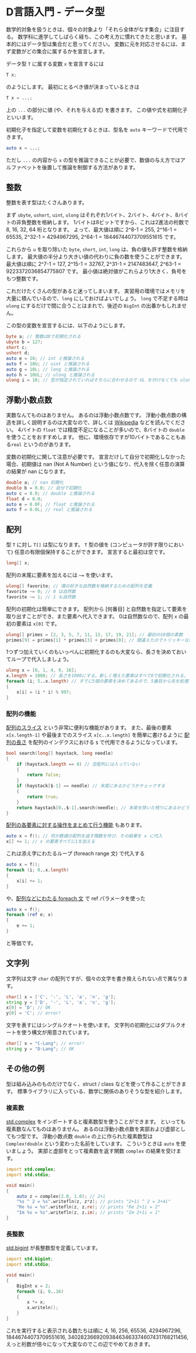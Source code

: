# D言語入門 - データ型
数学的対象を扱うときは、個々の対象より「それら全体がなす集合」に注目する。
数学科に進学してしばらく経ち、この考え方に慣れてきたと思います。
基本的にはデータ型は集合だと思ってください。
変数に元を対応させるには、まず変数がどの集合に属するかを宣言します。

データ型 `T` に属する変数 `x` を宣言するには
````d
T x;
````
のようにします。
最初にとるべき値が決まっているときは
````d
T x = ...;
````
上の `...` の部分に値 (や、それを与える式) を書きます。
この値や式を初期化子といいます。

初期化子を指定して変数を初期化するときは、型名を `auto` キーワードで代用できます。
````d
auto x = ...;
````
ただし `...` の内容から `x` の型を推論できることが必要で、数値の与え方ではアルファベットを後置して推論を制御する方法があります。

## 整数
整数を表す型はたくさんあります。

まず `ubyte`, `ushort`, `uint`, `ulong` はそれぞれ1バイト、2バイト、4バイト、8バイトの非負整数を格納します。
1バイトは8ビットですから、これは2進法の桁数で 8, 16, 32, 64 桁となります。
よって、最大値は順に 2^8-1 = 255, 2^16-1 = 65535, 2^32-1 = 4294967295, 2^64-1 = 18446744073709551615 です。

これらから `u` を取り除いた `byte`, `short`, `int`, `long` は、負の値も許す整数を格納します。
最大値の半分より大きい値の代わりに負の数を使うことができます。
最大値は順に 2^7-1 = 127, 2^15-1 = 32767, 2^31-1 = 2147483647, 2^63-1 = 9223372036854775807 です。
最小値は絶対値がこれらより1大きく、負号をもつ整数です。

これだけたくさんの型があると迷ってしまいます。
実習用の環境ではメモリを大量に積んでいるので、`long` にしておけばよいでしょう。
`long` で不足する時は `ulong` にするだけで間に合うことはまれで、後述の `BigInt` の出番かもしれません。

この型の変数を宣言するには、以下のようにします。
````d
byte a; // 整数は0で初期化される
ubyte b = 127;
short c;
ushort d;
auto e = 10; // int と推論される
auto f = 10U; // uint と推論される
auto g = 10L; // long と推論される
auto h = 10UL; // ulong と推論される
ulong i = 10; // 型が指定されていればそちらに合わせるので UL を付けなくても ulong になる
````

## 浮動小数点数
実数なんてものはありません。
あるのは浮動小数点数です。
浮動小数点数の構造を詳しく説明するのは大変なので、詳しくは [Wikipedia](http://ja.wikipedia.org/wiki/%E6%B5%AE%E5%8B%95%E5%B0%8F%E6%95%B0%E7%82%B9%E6%95%B0) などを読んでください。
4バイトの `float` では精度不足になることが多いので、8バイトの `double` を使うことをおすすめします。
他に、環境依存ですが10バイトであることもある`real` というのがあります。

変数の初期化に関して注意が必要です。
宣言だけして自分で初期化しなかった場合、初期値は nan (Not A Number) という値になり、代入を除く任意の演算の結果が nan になります。
````d
double a; // nan 初期化
double b = 0.0; // 自分で初期化
auto c = 0.0; // double と推論される
float d = 0.0;
auto e = 0.0F; // float と推論される
auto f = 0.0L; // real と推論される
````

## 配列
型 `T` に対し `T[]` は型になります。
`T` 型の値を (コンピュータが許す限りにおいて) 任意の有限個保持することができます。
宣言すると最初は空です。
````d
long[] x;
````
配列の末尾に要素を加えるには `~=` を使います。
````d
ulong[] favorite; // 僕の好きな自然数を格納するための配列を定義
favorite ~= 0; // 0 は自然数
favorite ~= 1; // 1 も自然数
````

配列の初期化は簡単にできます。
配列から [何番目] と自然数を指定して要素を取り出すことができ、また要素へ代入できます。
0は自然数なので、配列 `x` の最初の要素は `x[0]` です。
````d
ulong[] primes = [2, 3, 5, 7, 11, 13, 17, 19, 21]; // 最初の10個の素数
primes[9] = primes[1] * primes[3] + primes[0]; // 間違えたのでトリッキーな修正
````

1つずつ加えていくのもいっぺんに初期化するのも大変なら、長さを決めておいてループで代入しましょう。
````d
ulong x = [0, 1, 4, 9, 16];
x.length = 1000; // 長さを1000にする。新しく増えた要素はすべて0で初期化される。
foreach (i; 5..x.length) // すでに5個の要素を決めてあるので、5番目から先を処理すればよい。
{
    x[i] = (i * i) % 997;
}
````

### 配列の機能
[配列のスライス](http://dlang.org/arrays.html#slicing) という非常に便利な機能があります。
また、最後の要素 `x[x.length-1]` や最後までのスライス `x[c..x.length]` を簡単に書けるように [配列の長さ](http://dlang.org/arrays.html#array-length) を配列のインデクスにおける `$` で代用できるようになっています。
````d
bool search(long[] haystack, long needle)
{
    if (haystack.length == 0) // 空配列には入っていない
    {
        return false;
    }
    if (haystack[$-1] == needle) // 末尾にあるかどうかチェックする
    {
        return true;
    }
    return haystack[0..$-1].search(needle); // 末尾を除いた残りにあるかどうかチェックする
}
````

[配列の各要素に対する操作をまとめて行う機能](http://dlang.org/arrays.html#array-operations) もあります。
````d
auto x = f(); // 何か数値の配列を返す関数を呼び、その結果を x に代入
x[] += 1; // x の要素すべてに1を加える
````
これは添え字にわたるループ (foreach range 文) で代入する
````d
auto x = f();
foreach (i; 0..x.length)
{
    x[i] += 1;
}
````
や、[配列などにわたる foreach 文](http://dlang.org/statement.html#ForeachStatement) で ref パラメータを使った
````d
auto x = f();
foreach (ref e; x)
{
    e += 1;
}
````
と等価です。

## 文字列
文字列は文字 `char` の配列ですが、個々の文字を書き換えられない点で異なります。
````d
char[] x = ['C', '-', 'L', 'a', 'n', 'g'];
string y = ['D', '-', 'L', 'a', 'n', 'g'];
x[0] = 'D'; // OK
y[0] = 'C'; // error!
````
文字を表すにはシングルクオートを使います。
文字列の初期化にはダブルクオートを使う構文が用意されています。
````d
char[] x = "C-Lang"; // error!
string y = "D-Lang"; // OK
````

## その他の例
型は組み込みのものだけでなく、struct / class などを使って作ることができます。
標準ライブラリに入っている、数学に関係のありそうな型を紹介します。

### 複素数
[std.complex](http://dlang.org/phobos/std_complex.html) をインポートすると複素数型を使うことができます。
といっても複素数なんてものはありません。
あるのは浮動小数点数を実部および虚部としてもつ型です。
浮動小数点数 `double` の上に作られた複素数型は `Complex!double` という変わった名前をしています。
こういうときは `auto` を使いましょう。
実部と虚部をとって複素数を返す関数 `complex` の結果を受けます。

````d
import std.complex;
import std.stdio;

void main()
{
    auto z = complex(2.0, 1.0); // 2+i
    "%s ^ 2 = %s".writefln(z, z*z); // prints "2+1i ^ 2 = 3+4i"
    "Re %s = %s".writefln(z, z.re); // prints "Re 2+1i = 2"
    "Im %s = %s".writefln(z, z.im); // prints "Im 2+1i = 1"
}
````

### 長整数
[std.bigint](http://dlang.org/phobos/std_bigint.html) が長整数型を定義しています。
````d
import std.bigint;
import std.stdio;

void main()
{
    BigInt x = 2;
    foreach (i; 0..16)
    {
        x *= x;
        x.writeln();
    }
}
````
これを実行すると表示される数たちは順に 4, 16, 256, 65536, 4294967296, 18446744073709551616, 340282366920938463463374607431768211456, えっと桁数が倍々になって大変なのでこの辺でやめておきます。
